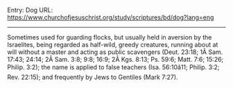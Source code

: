 Entry: Dog
URL: https://www.churchofjesuschrist.org/study/scriptures/bd/dog?lang=eng

---

Sometimes used for guarding flocks, but usually held in aversion by the Israelites, being regarded as half-wild, greedy creatures, running about at will without a master and acting as public scavengers (Deut. 23:18; 1Â Sam. 17:43; 24:14; 2Â Sam. 3:8; 9:8; 16:9; 2Â Kgs. 8:13; Ps. 59:6; Matt. 7:6; 15:26; Philip. 3:2); the name is applied to false teachers (Isa. 56:10â11; Philip. 3:2; Rev. 22:15); and frequently by Jews to Gentiles (Mark 7:27).
